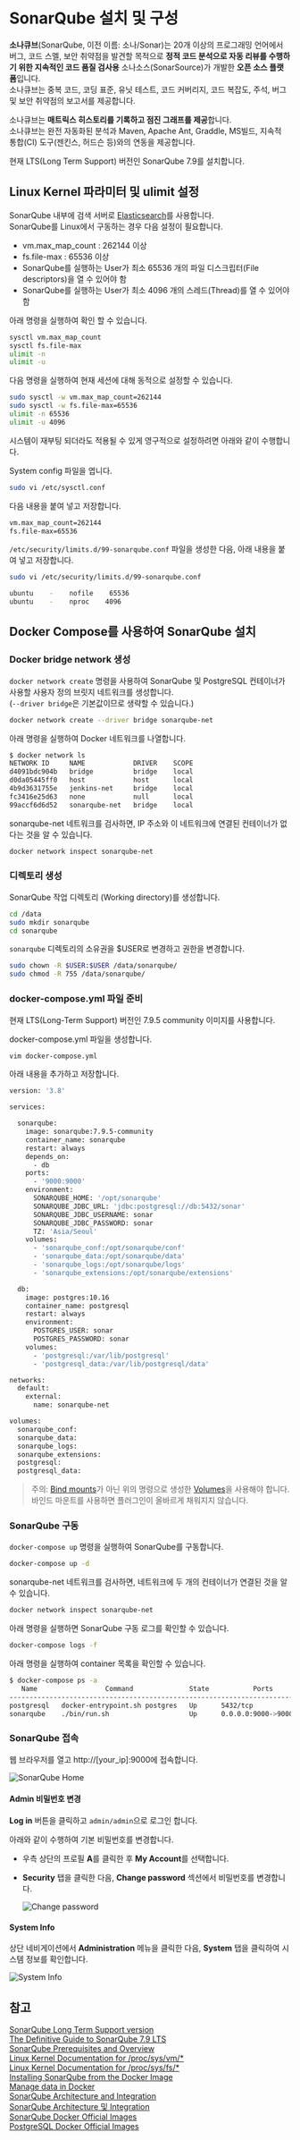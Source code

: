 # SonarQube 설치 및 구성

**소나큐브**(SonarQube, 이전 이름: 소나/Sonar)는 20개 이상의 프로그래밍 언어에서 버그, 코드 스멜, 보안 취약점을 발견할 목적으로 **정적 코드 분석으로 자동 리뷰를 수행하기 위한 지속적인 코드 품질 검사용** 소나소스(SonarSource)가 개발한 **오픈 소스 플랫폼**입니다.  
소나큐브는 중복 코드, 코딩 표준, 유닛 테스트, 코드 커버리지, 코드 복잡도, 주석, 버그 및 보안 취약점의 보고서를 제공합니다.

소나큐브는 **매트릭스 히스토리를 기록하고 점진 그래프를 제공**합니다.  
소나큐브는 완전 자동화된 분석과 Maven, Apache Ant, Graddle, MS빌드, 지속적 통합(CI) 도구(젠킨스, 허드슨 등)와의 연동을 제공합니다.

현재 LTS(Long Term Support) 버전인 SonarQube 7.9를 설치합니다.

## Linux Kernel 파라미터 및 ulimit 설정

SonarQube 내부에 검색 서버로 [Elasticsearch](https://www.elastic.co/kr/elasticsearch/)를 사용합니다.  
SonarQube를 Linux에서 구동하는 경우 다음 설정이 필요합니다.

* vm.max_map_count : 262144 이상
* fs.file-max : 65536 이상
* SonarQube를 실행하는 User가 최소 65536 개의 파일 디스크립터(File descriptors)을 열 수 있어야 함
* SonarQube를 실행하는 User가 최소 4096 개의 스레드(Thread)를 열 수 있어야 함

아래 명령을 실행하여 확인 할 수 있습니다.

```bash
sysctl vm.max_map_count
sysctl fs.file-max
ulimit -n
ulimit -u
```

다음 명령을 실행하여 현재 세션에 대해 동적으로 설정할 수 있습니다.

```bash
sudo sysctl -w vm.max_map_count=262144
sudo sysctl -w fs.file-max=65536
ulimit -n 65536
ulimit -u 4096
```

시스템이 재부팅 되더라도 적용될 수 있게 영구적으로 설정하려면 아래와 같이 수행합니다.

System config 파일을 엽니다.

```bash
sudo vi /etc/sysctl.conf
```

다음 내용을 붙여 넣고 저장합니다.

```bash
vm.max_map_count=262144
fs.file-max=65536
```

`/etc/security/limits.d/99-sonarqube.conf` 파일을 생성한 다음, 아래 내용을 붙여 넣고 저장합니다.

```bash
sudo vi /etc/security/limits.d/99-sonarqube.conf

ubuntu    -    nofile    65536
ubuntu    -    nproc    4096
```

## Docker Compose를 사용하여 SonarQube 설치

### Docker bridge network 생성

`docker network create` 명령을 사용하여 SonarQube 및 PostgreSQL 컨테이너가 사용할 사용자 정의 브릿지 네트워크를 생성합니다.  
(`--driver bridge`은 기본값이므로 생략할 수 있습니다.)

```bash
docker network create --driver bridge sonarqube-net
```

아래 명령을 실행하여 Docker 네트워크를 나열합니다.

```bash
$ docker network ls
NETWORK ID     NAME            DRIVER    SCOPE
d4091bdc904b   bridge          bridge    local
d0da05445ff0   host            host      local
4b9d3631755e   jenkins-net     bridge    local
fc3416e25d63   none            null      local
99accf6d6d52   sonarqube-net   bridge    local
```

sonarqube-net 네트워크를 검사하면, IP 주소와 이 네트워크에 연결된 컨테이너가 없다는 것을 알 수 있습니다.

```bash
docker network inspect sonarqube-net
```

### 디렉토리 생성

SonarQube 작업 디렉토리 (Working directory)를 생성합니다.

```bash
cd /data
sudo mkdir sonarqube
cd sonarqube
```

`sonarqube` 디렉토리의 소유권을 $USER로 변경하고 권한을 변경합니다.

```bash
sudo chown -R $USER:$USER /data/sonarqube/
sudo chmod -R 755 /data/sonarqube/
```

### docker-compose.yml 파일 준비

현재 LTS(Long-Term Support) 버전인 7.9.5 community 이미지를 사용합니다.

docker-compose.yml 파일을 생성합니다.

```bash
vim docker-compose.yml
```

아래 내용을 추가하고 저장합니다.

```bash
version: '3.8'

services:

  sonarqube:
    image: sonarqube:7.9.5-community
    container_name: sonarqube
    restart: always
    depends_on:
      - db
    ports:
      - '9000:9000'
    environment:
      SONARQUBE_HOME: '/opt/sonarqube'
      SONARQUBE_JDBC_URL: 'jdbc:postgresql://db:5432/sonar'
      SONARQUBE_JDBC_USERNAME: sonar
      SONARQUBE_JDBC_PASSWORD: sonar
      TZ: 'Asia/Seoul'
    volumes:
      - 'sonarqube_conf:/opt/sonarqube/conf'
      - 'sonarqube_data:/opt/sonarqube/data'
      - 'sonarqube_logs:/opt/sonarqube/logs'
      - 'sonarqube_extensions:/opt/sonarqube/extensions'

  db:
    image: postgres:10.16
    container_name: postgresql
    restart: always
    environment:
      POSTGRES_USER: sonar
      POSTGRES_PASSWORD: sonar
    volumes:
      - 'postgresql:/var/lib/postgresql'
      - 'postgresql_data:/var/lib/postgresql/data'

networks:
  default:
    external:
      name: sonarqube-net

volumes:
  sonarqube_conf:
  sonarqube_data:
  sonarqube_logs:
  sonarqube_extensions:
  postgresql:
  postgresql_data:
```

> 주의: [Bind mounts](https://docs.docker.com/storage/bind-mounts/)가 아닌 위의 명령으로 생성한 [Volumes](https://docs.docker.com/storage/volumes/)을 사용해야 합니다. 바인드 마운트를 사용하면 플러그인이 올바르게 채워지지 않습니다.

### SonarQube 구동

`docker-compose up` 명령을 실행하여 SonarQube를 구동합니다.

```bash
docker-compose up -d
```

sonarqube-net 네트워크를 검사하면, 네트워크에 두 개의 컨테이너가 연결된 것을 알 수 있습니다.

```bash
docker network inspect sonarqube-net
```

아래 명령을 실행하면 SonarQube 구동 로그를 확인할 수 있습니다.

```bash
docker-compose logs -f
```

아래 명령을 실행하여 container 목록을 확인할 수 있습니다.

```bash
$ docker-compose ps -a
   Name                 Command              State           Ports
---------------------------------------------------------------------------
postgresql   docker-entrypoint.sh postgres   Up      5432/tcp
sonarqube    ./bin/run.sh                    Up      0.0.0.0:9000->9000/tcp
```

### SonarQube 접속

웹 브라우저를 열고 http://[your_ip]:9000에 접속합니다.

![SonarQube Home](images/sonarqube_home.png "SonarQube Home")

#### Admin 비밀번호 변경

**Log in** 버튼을 클릭하고 `admin/admin`으로 로그인 합니다.

아래와 같이 수행하여 기본 비밀번호를 변경합니다.

* 우측 상단의 프로필 **A**를 클릭한 후 **My Account**를 선택합니다.
* **Security** 탭을 클릭한 다음, **Change password** 섹션에서 비밀번호를 변경합니다.

  ![Change password](images/sonarqube_change_password.png "Change password")

#### System Info

상단 네비게이션에서 **Administration** 메뉴을 클릭한 다음, **System** 탭을 클릭하여 시스템 정보를 확인합니다.

![System Info](images/sonarqube_system_info.png "System Info")

## 참고

[SonarQube Long Term Support version](https://www.sonarqube.org/downloads/lts/)  
[The Definitive Guide to SonarQube 7.9 LTS](https://www.sonarqube.org/sonarqube-7-9-lts/)  
[SonarQube Prerequisites and Overview](https://docs.sonarqube.org/7.9/requirements/requirements/)  
[Linux Kernel Documentation for /proc/sys/vm/*](https://www.kernel.org/doc/Documentation/sysctl/vm.txt)  
[Linux Kernel Documentation for /proc/sys/fs/*](https://www.kernel.org/doc/Documentation/sysctl/fs.txt)  
[Installing SonarQube from the Docker Image](https://docs.sonarqube.org/latest/setup/install-server/)  
[Manage data in Docker](https://docs.docker.com/storage/)  
[SonarQube Architecture and Integration](https://docs.sonarqube.org/latest/architecture/architecture-integration/)  
[SonarQube Architecture 및 Integration](https://sonarqubekr.atlassian.net/wiki/spaces/SON/pages/8093714/Architecture+Integration)  
[SonarQube Docker Official Images](https://hub.docker.com/_/sonarqube/)  
[PostgreSQL Docker Official Images](https://hub.docker.com/_/postgres)  
